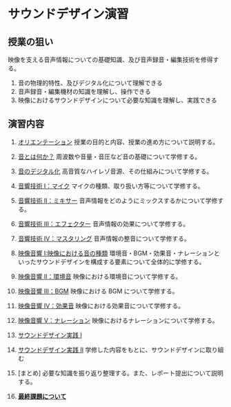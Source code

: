 # サウンドデザイン演習

## 授業の狙い

映像を支える音声情報についての基礎知識、及び音声録音・編集技術を修得する。

1. 音の物理的特性、及びデジタル化について理解できる
2. 音声録音・編集機材の知識を理解し、操作できる
3. 映像におけるサウンドデザインについて必要な知識を理解し、実践できる

## 演習内容

1. [オリエンテーション](sd_01.md)
   授業の目的と内容、授業の進め方について説明する。

2. [音とは何か？](./sd_02.md)
   周波数や音量・音圧など音の基礎について学修する。

3. [音のデジタル化](./sd_03.md)
   高音質なハイレゾ音源、その仕組みについて学修する。

4. [音響技術 I：マイク](./sd_04.md)
   マイクの種類、取り扱い方等について学修する。

5. [音響技術 II：ミキサー](./sd_05.md)
   音声情報をどのようにミックスするかについて学修する。

6. [音響技術 III：エフェクター](./sd_06.md)
   音声情報の効果について学修する。

7. [音響技術 IV：マスタリング](./sd_07.md)
   音声情報の整音について学修する。

8. [映像音響 I:映像における音の種類](./sd_08.md)
   環境音・BGM・効果音・ナレーションといったサウンドデザインを構成する要素について全体的に学修する。

9. [映像音響 II：環境音](./sd_09.md)
   映像における環境音について学修する。

10. [映像音響 III：BGM](./sd_10.md)
    映像における BGM について学修する。

11. [映像音響 IV：効果音](./sd_11.md)
    映像における効果音について学修する。

12. [映像音響 V：ナレーション](./sd_12.md)
    映像におけるナレーションについて学修する。

13. [サウンドデザイン実践 I](./sd_13.md)
14. [サウンドデザイン実践 II](./sd_14.md)
    学修した内容をもとに、サウンドデザインに取り組む

15. [まとめ]
    必要な知識を振り返り整理する。また、レポート提出について説明する。

16. [**最終課題について**](./sd_kadai.md)
